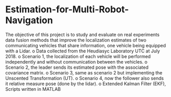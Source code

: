 # Estimation-for-Multi-Robot-Navigation
The objective of this project is to study and evaluate on real experiments data fusion methods that improve the localization estimates of two communicating vehicles that share information, one vehicle being equipped with a Lidar.
o Data collected from the Heudiasyc Laboratory UTC at July 2018.
o Scenario 1, the localization of each vehicle will be performed independently and without communication between the vehicles.
o Scenario 2, the leader sends its estimated pose with the associated covariance matrix.
o Scenario 3, same as scenario 2 but implementing the Unscented Transformation (UT).
o Scenario 4, now the follower also sends it relative measure pose (done by the lidar).
o Extended Kalman Filter (EKF), Scripts written in MATLAB
